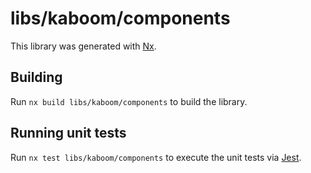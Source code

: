 # libs/kaboom/components

This library was generated with [Nx](https://nx.dev).

## Building

Run `nx build libs/kaboom/components` to build the library.

## Running unit tests

Run `nx test libs/kaboom/components` to execute the unit tests via [Jest](https://jestjs.io).
